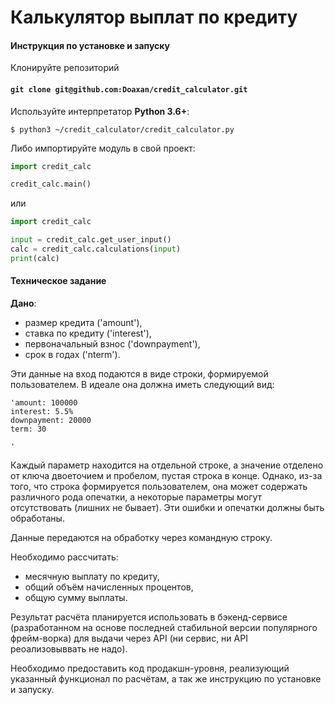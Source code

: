 # Калькулятор выплат по кредиту

#### **Инструкция по установке и запуску**
Клонируйте репозиторий
#### `git clone git@github.com:Doaxan/credit_calculator.git`
Используйте интерпретатор **Python 3.6+**:
```console
$ python3 ~/credit_calculator/credit_calculator.py
```
Либо импортируйте модуль в свой проект:
```python
import credit_calc

credit_calc.main()
```
или
```python
import credit_calc

input = credit_calc.get_user_input()
calc = credit_calc.calculations(input)
print(calc)
```

#### **Техническое задание**

**Дано**:
- размер кредита ('amount'),
- ставка по кредиту ('interest'),
- первоначальный взнос ('downpayment'),
- срок в годах ('nterm').

Эти данные на вход подаются в виде строки, формируемой пользователем. В идеале она должна иметь следующий вид:
```
'amount: 100000
interest: 5.5%
downpayment: 20000
term: 30

'
```
Каждый параметр находится на отдельной строке, а значение отделено от ключа двоеточием и пробелом, пустая строка в конце. Однако, из-за того, что строка формируется пользователем, она может содержать различного рода опечатки, а некоторые параметры могут отсутствовать (лишних не бывает). Эти ошибки и опечатки должны быть обработаны.

Данные передаются на обработку через командную строку.

Необходимо рассчитать:
- месячную выплату по кредиту,
- общий объём начисленных процентов,
- общую сумму выплаты.


Результат расчёта планируется использовать в бэкенд-сервисе (разработанном на основе последней стабильной версии популярного фрейм-ворка) для выдачи через API (ни сервис, ни API реоализовыввать не надо).

Необходимо предоставить код продакшн-уровня, реализующий указанный функционал по расчётам, а так же инструкцию по установке и запуску. 
